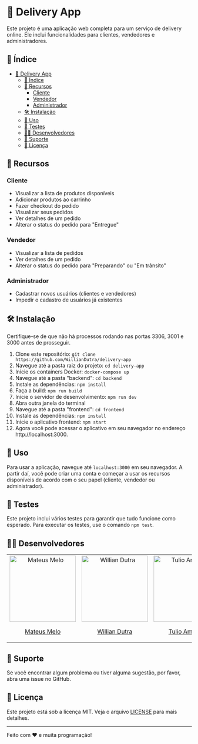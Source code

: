 # 🚚 Delivery App

Este projeto é uma aplicação web completa para um serviço de delivery online. Ele inclui funcionalidades para clientes, vendedores e administradores.

## 📝 Índice

- [🚚 Delivery App](#-deliveryapp)
  - [📝 Índice](#-índice)
  - [🎁 Recursos](#-recursos)
    - [Cliente](#cliente)
    - [Vendedor](#vendedor)
    - [Administrador](#administrador)
  - [🛠 Instalação](#-instalação)
  - [🚀 Uso](#-uso)
  - [🧪 Testes](#-testes)
  - [👨‍💻 Desenvolvedores](#-desenvolvedores)
  - [🤝 Suporte](#-suporte)
  - [📄 Licença](#-licença)

## 🎁 Recursos

### Cliente

- Visualizar a lista de produtos disponíveis
- Adicionar produtos ao carrinho
- Fazer checkout do pedido
- Visualizar seus pedidos
- Ver detalhes de um pedido
- Alterar o status do pedido para "Entregue"

### Vendedor

- Visualizar a lista de pedidos
- Ver detalhes de um pedido
- Alterar o status do pedido para "Preparando" ou "Em trânsito"

### Administrador

- Cadastrar novos usuários (clientes e vendedores)
- Impedir o cadastro de usuários já existentes

## 🛠 Instalação

Certifique-se de que não há processos rodando nas portas 3306, 3001 e 3000 antes de prosseguir.

1. Clone este repositório: `git clone https://github.com/WillianDutra/delivery-app`
2. Navegue até a pasta raiz do projeto: `cd delivery-app`
3. Inicie os containers Docker: `docker-compose up`
4. Navegue até a pasta "backend": `cd backend`
5. Instale as dependências: `npm install`
6. Faça a build: `npm run build`
7. Inicie o servidor de desenvolvimento: `npm run dev`
8. Abra outra janela do terminal
9. Navegue até a pasta "frontend": `cd frontend`
10. Instale as dependências: `npm install`
11. Inicie o aplicativo frontend: `npm start`
12. Agora você pode acessar o aplicativo em seu navegador no endereço http://localhost:3000.

## 🚀 Uso

Para usar a aplicação, navegue até `localhost:3000` em seu navegador. A partir daí, você pode criar uma conta e começar a usar os recursos disponíveis de acordo com o seu papel (cliente, vendedor ou administrador).

## 🧪 Testes

Este projeto inclui vários testes para garantir que tudo funcione como esperado. Para executar os testes, use o comando `npm test`.

## 👨‍💻 Desenvolvedores

<table>
  <tr>
    <td align="center">
      <a href="https://github.com/mateusmsf94" target="_blank">
        <img src="https://avatars.githubusercontent.com/u/62353112?v=4" width="180px" alt="Mateus Melo"/>
        <p>Mateus Melo</p>
      </a>
    </td>
    <td align="center">
      <a href="https://github.com/WillianDutra" target="_blank">
        <img src="https://avatars.githubusercontent.com/u/66283825?v=4" width="180px" alt="Willian Dutra"/>
        <p>Willian Dutra</p>
      </a>
    </td>
    <td align="center">
      <a href="https://github.com/tulioba" target="_blank">
        <img src="https://avatars.githubusercontent.com/u/108943977?v=4" width="180px" alt="Tulio Amorim"/>
        <p>Tulio Amorim</p>
      </a>
    </td>
    <td align="center">
      <a href="https://github.com/andreugross" target="_blank">
        <img src="https://avatars.githubusercontent.com/u/58981672?v=4" width="180px" alt="Andre Gross"/>
        <p>Andre Gross</p>
      </a>
    </td>
  </tr>
</table>


## 🤝 Suporte

Se você encontrar algum problema ou tiver alguma sugestão, por favor, abra uma issue no GitHub.

## 📄 Licença

Este projeto está sob a licença MIT. Veja o arquivo [LICENSE](LICENSE) para mais detalhes.

---

Feito com ❤️ e muita programação!
